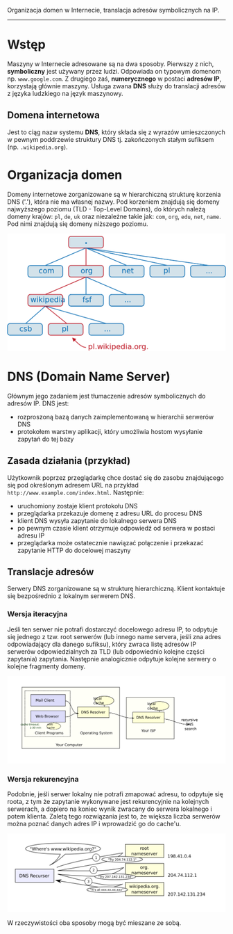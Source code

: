 Organizacja domen w Internecie, translacja adresów symbolicznych na IP.

---

# Wstęp
Maszyny w Internecie adresowane są na dwa sposoby. Pierwszy z nich, **symboliczny** jest używany przez ludzi. Odpowiada on typowym domenom np. `www.google.com`. Z drugiego zaś, **numerycznego** w postaci **adresów IP**, korzystają głównie maszyny. Usługa zwana **DNS** służy do translacji adresów z języka ludzkiego na język maszynowy.

## Domena internetowa
Jest to ciąg nazw systemu **DNS**, który składa się z wyrazów umieszczonych w pewnym poddrzewie struktury DNS tj. zakończonych stałym sufiksem (np. `.wikipedia.org`).

# Organizacja domen
Domeny internetowe zorganizowane są w hierarchiczną strukturę korzenia DNS ('.'), która nie ma własnej nazwy. Pod korzeniem znajdują się domeny najwyższego poziomu (TLD - Top-Level Domains), do których należą domeny krajów: `pl`, `de`, `uk` oraz niezależne takie jak: `com`, `org`, `edu`, `net`, `name`. Pod nimi znajdują się domeny niższego poziomu.

![Struktura DNS](../../resources/III.5.5-dns.png)

# DNS (Domain Name Server)
Głównym jego zadaniem jest tłumaczenie adresów symbolicznych do adresów IP. DNS jest:
* rozproszoną bazą danych zaimplementowaną w hierarchii serwerów DNS
* protokołem warstwy aplikacji, który umożliwia hostom wysyłanie zapytań do tej bazy

## Zasada działania (przykład)
Użytkownik poprzez przeglądarkę chce dostać się do zasobu znajdującego się pod określonym adresem URL na przykład `http://www.example.com/index.html`. Następnie:
* uruchomiony zostaje klient protokołu DNS
* przeglądarka przekazuje domenę z adresu URL do procesu DNS
* klient DNS wysyła zapytanie do lokalnego serwera DNS
* po pewnym czasie klient otrzymuje odpowiedź od serwera w postaci adresu IP
* przeglądarka może ostatecznie nawiązać połączenie i przekazać zapytanie HTTP do docelowej maszyny

## Translacje adresów
Serwery DNS zorganizowane są w strukturę hierarchiczną. Klient kontaktuje się bezpośrednio z lokalnym serwerem DNS.

### Wersja iteracyjna
Jeśli ten serwer nie potrafi dostarczyć docelowego adresu IP, to odpytuje się jednego z tzw. root serwerów (lub innego name servera, jeśli zna adres odpowiadający dla danego sufiksu), który zwraca listę adresów IP serwerów odpowiedzialnych za TLD (lub odpowiednio kolejne części zapytania) zapytania. Następnie analogicznie odpytuje kolejne serwery o kolejne fragmenty domeny.

![Struktura DNS](../../resources/III.5.5-dns-resolver.svg)

### Wersja rekurencyjna
Podobnie, jeśli serwer lokalny nie potrafi zmapować adresu, to odpytuje się roota, z tym że zapytanie wykonywane jest rekurencyjnie na kolejnych serwerach, a dopiero na koniec wynik zwracany do serwera lokalnego i potem klienta. Zaletą tego rozwiązania jest to, że większa liczba serwerów można poznać danych adres IP i wprowadzić go do cache'u.

![Struktura DNS](../../resources/III.5.5-dns-recur.svg)

W rzeczywistości oba sposoby mogą być mieszane ze sobą.